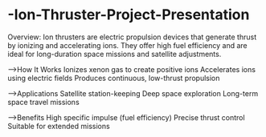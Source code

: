 # -Ion-Thruster-Project-Presentation
Overview:
Ion thrusters are electric propulsion devices that generate thrust by ionizing and accelerating ions. They offer high fuel efficiency and are ideal for long-duration space missions and satellite adjustments.

-->How It Works
   Ionizes xenon gas to create positive ions
   Accelerates ions using electric fields
   Produces continuous, low-thrust propulsion

-->Applications
   Satellite station-keeping
   Deep space exploration
   Long-term space travel missions

-->Benefits
   High specific impulse (fuel efficiency)
   Precise thrust control
   Suitable for extended missions 

